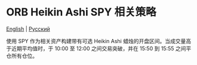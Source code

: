 # ORB Heikin Ashi SPY 相关策略
[English](README.md) | [Русский](README_ru.md)

使用 SPY 作为相关资产构建带有可选 Heikin Ashi 蜡烛的开盘区间。当成交量高于近期平均值时，于 10:00 至 12:00 之间交易突破，并在 15:50 到 15:55 之间平仓所有仓位。
